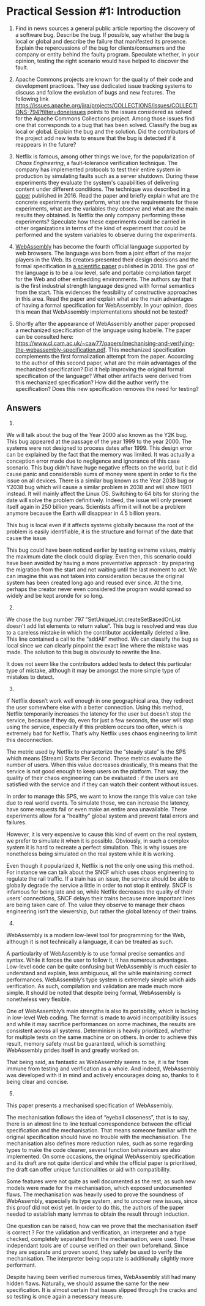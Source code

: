 # Practical Session #1: Introduction

1. Find in news sources a general public article reporting the discovery of a software bug. Describe the bug. If possible, say whether the bug is local or global and describe the failure that manifested its presence. Explain the repercussions of the bug for clients/consumers and the company or entity behind the faulty program. Speculate whether, in your opinion, testing the right scenario would have helped to discover the fault.

2. Apache Commons projects are known for the quality of their code and development practices. They use dedicated issue tracking systems to discuss and follow the evolution of bugs and new features. The following link https://issues.apache.org/jira/projects/COLLECTIONS/issues/COLLECTIONS-794?filter=doneissues points to the issues considered as solved for the Apache Commons Collections project. Among those issues find one that corresponds to a bug that has been solved. Classify the bug as local or global. Explain the bug and the solution. Did the contributors of the project add new tests to ensure that the bug is detected if it reappears in the future?

3. Netflix is famous, among other things we love, for the popularization of *Chaos Engineering*, a fault-tolerance verification technique. The company has implemented protocols to test their entire system in production by simulating faults such as a server shutdown. During these experiments they evaluate the system's capabilities of delivering content under different conditions. The technique was described in [a paper](https://arxiv.org/ftp/arxiv/papers/1702/1702.05843.pdf) published in 2016. Read the paper and briefly explain what are the concrete experiments they perform, what are the requirements for these experiments, what are the variables they observe and what are the main results they obtained. Is Netflix the only company performing these experiments? Speculate how these experiments could be carried in other organizations in terms of the kind of experiment that could be performed and the system variables to observe during the experiments.

4. [WebAssembly](https://webassembly.org/) has become the fourth official language supported by web browsers. The language was born from a joint effort of the major players in the Web. Its creators presented their design decisions and the formal specification in [a scientific paper](https://people.mpi-sws.org/~rossberg/papers/Haas,%20Rossberg,%20Schuff,%20Titzer,%20Gohman,%20Wagner,%20Zakai,%20Bastien,%20Holman%20-%20Bringing%20the%20Web%20up%20to%20Speed%20with%20WebAssembly.pdf) published in 2018. The goal of the language is to be a low level, safe and portable compilation target for the Web and other embedding environments. The authors say that it is the first industrial strength language designed with formal semantics from the start. This evidences the feasibility of constructive approaches in this area. Read the paper and explain what are the main advantages of having a formal specification for WebAssembly. In your opinion, does this mean that WebAssembly implementations should not be tested? 

5.  Shortly after the appearance of WebAssembly another paper proposed a mechanized specification of the language using Isabelle. The paper can be consulted here: https://www.cl.cam.ac.uk/~caw77/papers/mechanising-and-verifying-the-webassembly-specification.pdf. This mechanized specification complements the first formalization attempt from the paper. According to the author of this second paper, what are the main advantages of the mechanized specification? Did it help improving the original formal specification of the language? What other artifacts were derived from this mechanized specification? How did the author verify the specification? Does this new specification removes the need for testing?

## Answers

1.
  We will talk about the bug of the Year 2000 also known as the Y2K bug. This bug appeared at the passage of the year 1999 to the year 2000. The systems were not designed to process dates after 1999. This design error can be explained by the fact that the memory was limited. It was actually a conception error made due to negligence and ignorance of this case scenario.
This bug didn't have huge negative effects on the world, but it did cause panic and considerable sums of money were spent in order to fix the issue on all devices.
There is a similar bug known as the Year 2038 bug or Y2038 bug which will cause a similar problem in 2038 and will show 1901 instead. It will mainly affect the Linux OS. Switching to 64 bits for storing the date will solve the problem definitively. Indeed, the issue will only present itself again in 250 billion years. Scientists affirm it will not be a problem anymore because the Earth will disappear in 4.5 billion years.

This bug is local even if it affects systems globally because the root of the problem is easily identifiable, it is the structure and format of the date that cause the issue. 

This bug could have been noticed earlier by testing extreme values, mainly the maximum date the clock could display.
Even then, this scenario could have been avoided by having a more preventative approach : by preparing the migration from the start and not waiting until the last moment to act.
We can imagine this was not taken into consideration because the original system has been created long ago and reused ever since. At the time, perhaps the creator never even considered the program would spread so widely and be kept aronde for so long.


2. 
  We chose the bug number 797 ”SetUniqueList.createSetBasedOnList doesn't add list elements to return value”. This bug is resolved and was due to a careless mistake in which the contributor accidentally deleted a line. This line contained a call to the “addAll” method. We can classify the bug as local since we can clearly pinpoint the exact line where the mistake was made. The solution to this bug is obviously to rewrite the line.
  
It does not seem like the contributors added tests to detect this particular type of mistake, although it may be amongst the more simple type of mistakes to detect.


3. 
  If Netflix doesn’t work well enough in one geographical area, they redirect the user somewhere else with a better connection. Using this method, Netflix temporarily increases the latency for the user but doesn’t stop the service, because if they do, even for just a few seconds, the user will stop using the service, especially if this problem occurs too often, which is extremely bad for Netflix. That’s why Netflix uses chaos engineering to limit this deconnection. 

The metric used by Netflix to characterize the “steady state” is the SPS which means (Stream) Starts Per Second. These metrics evaluate the number of users. When this value decreases drastically, this means that the service is not good enough to keep users on the platform. That way, the quality of their chaos engineering can be evaluated : if the users are satisfied with the service and if they can watch their content without issues.

In order to manage this SPS, we want to know the range this value can take due to real world events. To simulate those, we can increase the latency, have some requests fail or even make an entire area unavailable. These experiments allow for a “healthy” global system and prevent fatal errors and failures.

However, it is very expensive to cause this kind of event on the real system, we prefer to simulate it when it is possible. Obviously, in such a complex system it is hard to recreate a perfect simulation. This is why issues are nonetheless being simulated on the real system while it is working.

Even though it popularized it, Netflix is not the only one using this method. For instance we can talk about the SNCF which uses chaos engineering to regulate the rail traffic. If a train has an issue, the service should be able to globally degrade the service a little in order to not stop it entirely. SNCF is infamous for being late and so, while Netflix decreases the quality of their users’ connections, SNCF delays their trains because more important lines are being taken care of. The value they observe to manage their chaos engineering isn’t the viewership, but rather the global latency of their trains.


4. 
  WebAssembly is a modern low-level tool for programming for the Web, although it is not technically a language, it can be treated as such.

A particularity of WebAssembly is to use formal precise semantics and syntax. While it forces the user to follow it, it has numerous advantages. Low-level code can be quite confusing but WebAssembly is much easier to understand and explain, less ambiguous, all the while maintaining correct performances. WebAssembly’s type system is extremely simple which aids verification. As such, compilation and validation are made much more simple. It should be noted that despite being formal, WebAssembly is nonetheless very flexible.

One of WebAssembly’s main strengths is also its portability, which is lacking in low-level Web coding. The format is made to avoid incompatibility issues and while it may sacrifice performances on some machines, the results are consistent across all systems. Determinism is heavily prioritized, whether for multiple tests on the same machine or on others.
In order to achieve this result, memory safety must be guaranteed, which is something WebAssembly prides itself in and greatly worked on.

That being said, as fantastic as WebAssembly seems to be, it is far from immune from testing and verification as a whole. And indeed, WebAssembly was developed with it in mind and actively encourages doing so, thanks to it being clear and concise.


5.
  This paper presents a mechanised specification of WebAssembly.

The mechanisation follows the idea of “eyeball closeness”, that is to say, there is an almost line to line textual correspondence between the official specification and the mechanisation. That means someone familiar with the original specification should have no trouble with the mechanisation. The mechanisation also defines more reduction rules, such as some regarding types to make the code cleaner, several function behaviours are also implemented. On some occasions, the original WebAssembly specification and its draft are not quite identical and while the official paper is prioritised, the draft can offer unique functionalities or aid with compatibility.

Some features were not quite as well documented as the rest, as such new models were made for the mechanisation, which exposed undocumented flaws.
The mechanisation was heavily used to prove the soundness of WebAssembly, especially its type system, and to uncover new issues, since this proof did not exist yet. In order to do this, the authors of the paper needed to establish many lemmas to obtain the result through induction.

One question can be raised, how can we prove that the mechanisation itself is correct ?
For the validation and verification, an interpreter and a type checked, completely separated from the mechanisation, were used. These independant tools are of course verified on their own beforehand. Since they are separate and proven sound, they safely be used to verify the mechanisation. The interpreter being separate is additionally slightly more performant.

Despite having been verified numerous times, WebAssembly still had many hidden flaws. Naturally, we should assume the same for the new specification. It is almost certain that issues slipped through the cracks and so testing is once again a necessary measure.
